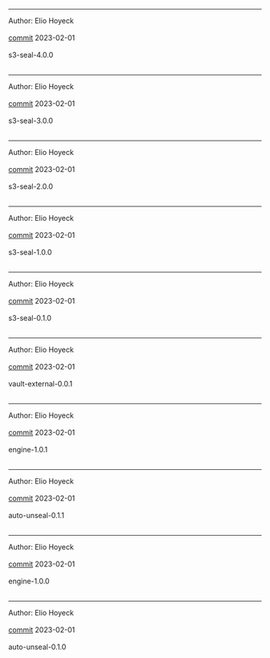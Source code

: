 
-------------------------------------------------------------

Author: Elio Hoyeck  <br></br>
 [commit](https://github.com/Eliohoyeck/terraform-aws-privatemodule/commit/21a353410043b1bd258e70224d0dad5f4b66ba07)	 2023-02-01 <br></br>
 s3-seal-4.0.0 <br></br>


-------------------------------------------------------------

Author: Elio Hoyeck  <br></br>
 [commit](https://github.com/Eliohoyeck/terraform-aws-privatemodule/commit/47c28deed03798c29e70b5e6014996fc985db883)	 2023-02-01 <br></br>
 s3-seal-3.0.0 <br></br>


-------------------------------------------------------------

Author: Elio Hoyeck  <br></br>
 [commit](https://github.com/Eliohoyeck/terraform-aws-privatemodule/commit/816c095ff637a6653c9ad6b56a18b85a1c0fe33b)	 2023-02-01 <br></br>
 s3-seal-2.0.0 <br></br>


-------------------------------------------------------------

Author: Elio Hoyeck  <br></br>
 [commit](https://github.com/Eliohoyeck/terraform-aws-privatemodule/commit/c14fe1cf7781047ec311e1862c19cb7ae5a350f8)	 2023-02-01 <br></br>
 s3-seal-1.0.0 <br></br>


-------------------------------------------------------------

Author: Elio Hoyeck  <br></br>
 [commit](https://github.com/Eliohoyeck/terraform-aws-privatemodule/commit/0eec9d18df84a57cb4a88b6afddefe4b7c647ee9)	 2023-02-01 <br></br>
 s3-seal-0.1.0 <br></br>


-------------------------------------------------------------

Author: Elio Hoyeck  <br></br>
 [commit](https://github.com/Eliohoyeck/terraform-aws-privatemodule/commit/ee92b307bf8ec4be57be5757d05a860677f954a5)	 2023-02-01 <br></br>
 vault-external-0.0.1 <br></br>


-------------------------------------------------------------

Author: Elio Hoyeck  <br></br>
 [commit](https://github.com/Eliohoyeck/terraform-aws-privatemodule/commit/ee92b307bf8ec4be57be5757d05a860677f954a5)	 2023-02-01 <br></br>
 engine-1.0.1 <br></br>


-------------------------------------------------------------

Author: Elio Hoyeck  <br></br>
 [commit](https://github.com/Eliohoyeck/terraform-aws-privatemodule/commit/ee92b307bf8ec4be57be5757d05a860677f954a5)	 2023-02-01 <br></br>
 auto-unseal-0.1.1 <br></br>


-------------------------------------------------------------

Author: Elio Hoyeck  <br></br>
 [commit](https://github.com/Eliohoyeck/terraform-aws-privatemodule/commit/6765c5de9eac8f1b4342dacea75a0aedff461d53)	 2023-02-01 <br></br>
 engine-1.0.0 <br></br>


-------------------------------------------------------------

Author: Elio Hoyeck  <br></br>
 [commit](https://github.com/Eliohoyeck/terraform-aws-privatemodule/commit/c5d84778237a86d100488add2d6cd51fb072b388)	 2023-02-01 <br></br>
 auto-unseal-0.1.0 <br></br>


